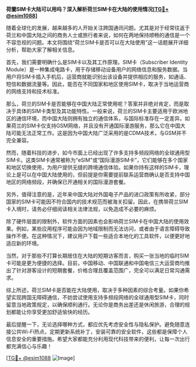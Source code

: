 **荷蘭SIM卡大陆可以用吗？深入解析荷兰SIM卡在大陆的使用情况[[TG💪+ @esim1088](https://t.me/s/esim1088)]**

随着全球化的发展，越来越多的人开始关注跨国通讯问题。尤其是对于经常往返于荷兰和中国大陆之间的商务人士或旅行者来说，如何在两地保持顺畅的通信是一个不容忽视的问题。本文将围绕“荷兰SIM卡是否可以在大陆使用”这一话题展开详细分析，帮助大家了解相关信息。

首先，我们需要明确什么是SIM卡以及其工作原理。SIM卡（Subscriber Identity Module）是一种集成电路卡，用于存储移动设备用户的网络信息和服务数据。当用户将SIM卡插入手机后，运营商就能识别出该设备并提供相应的服务，如通话、短信和数据流量等。因此，能否在不同国家和地区使用SIM卡，取决于当地运营商的网络支持和技术标准。

那么，荷兰的SIM卡是否能够在中国大陆正常使用呢？答案并非绝对肯定，而是取决于具体的SIM卡类型及其功能特性。一般来说，荷兰的SIM卡主要适用于欧洲地区的通信环境，而中国大陆则拥有独立的通信体系，与国际标准存在一定差异。如果荷兰的SIM卡仅支持GSM网络，并且没有开通国际漫游服务，那么它在中国大陆可能无法正常工作。这是因为中国大陆广泛采用的是CDMA技术，与GSM并不完全兼容。

然而，随着科技的进步，如今市面上已经出现了许多支持多频段网络的全球通用型SIM卡。这类SIM卡通常被称为“eSIM”或“国际漫游SIM卡”，它们能够在多个国家和地区切换使用，为用户提供无缝的跨境通信体验。如果你持有这样的SIM卡，理论上是可以在中国大陆使用的，但前提是你需要提前联系运营商确认是否支持中国地区的网络频段，并确保已开通相关的国际漫游套餐。

另外，值得注意的是，近年来中国大陆对外国电子产品的进口政策有所收紧，部分国家的SIM卡可能因不符合国内的技术规范而被海关扣留。因此，在携带荷兰SIM卡入境时，请务必仔细阅读相关法律法规，以免造成不必要的麻烦。

除了硬件层面的限制外，软件方面的因素也会影响荷兰SIM卡在中国大陆的使用效果。例如，某些应用程序可能会因为地域限制而无法访问，或者由于语言障碍导致操作不便。在这种情况下，建议用户下载一些适合本地化的工具软件，以便更好地适应新的环境。

当然，对于那些不打算长期居住在大陆的短期访客而言，购买一张当地的临时SIM卡可能是更为便捷的选择。目前，中国移动、中国联通和中国电信三大运营商均推出了针对游客设计的短期套餐，价格合理且覆盖范围广，完全可以满足日常沟通需求。

综上所述，荷兰SIM卡是否能在大陆使用，取决于多种因素的综合考量。如果你希望实现跨国无障碍通信，不妨尝试使用支持多频段网络的全球通用型SIM卡，同时留意当地政策规定，以确保顺利通行。无论你是商务出差还是休闲旅游，合理的规划都能让你享受更加舒适愉快的经历。

最后提醒一下，无论选择哪种方式，都应优先考虑安全性与隐私保护。避免随意连接公共Wi-Fi热点，定期更新系统补丁，安装可靠的安全软件，这些都是保障个人信息安全的重要措施。希望大家都能充分利用现代科技带来的便利，让每一次出行都充满信心与乐趣！

[[TG💪+ @esim1088](https://t.me/s/esim1088) ![Image](https://i.postimg.cc/4NQfJmqS/Snipaste-2025-05-13-00-14-12.png)]